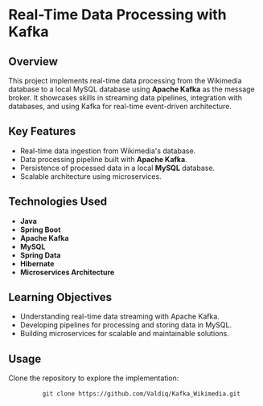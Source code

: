    <h1>Real-Time Data Processing with Kafka</h1>
    <h2>Overview</h2>
    <p>
        This project implements real-time data processing from the Wikimedia database to a local MySQL database using 
        <strong>Apache Kafka</strong> as the message broker. It showcases skills in streaming data pipelines, integration with databases, 
        and using Kafka for real-time event-driven architecture.
    </p>
    <h2>Key Features</h2>
    <ul>
        <li>Real-time data ingestion from Wikimedia's database.</li>
        <li>Data processing pipeline built with <strong>Apache Kafka</strong>.</li>
        <li>Persistence of processed data in a local <strong>MySQL</strong> database.</li>
        <li>Scalable architecture using microservices.</li>
    </ul>
    <h2>Technologies Used</h2>
    <ul>
        <li><strong>Java</strong></li>
        <li><strong>Spring Boot</strong></li>
        <li><strong>Apache Kafka</strong></li>
        <li><strong>MySQL</strong></li>
        <li><strong>Spring Data</strong></li>
        <li><strong>Hibernate</strong></li>
        <li><strong>Microservices Architecture</strong></li>
    </ul>
    <h2>Learning Objectives</h2>
    <ul>
        <li>Understanding real-time data streaming with Apache Kafka.</li>
        <li>Developing pipelines for processing and storing data in MySQL.</li>
        <li>Building microservices for scalable and maintainable solutions.</li>
    </ul>
    <h2>Usage</h2>
    <p>Clone the repository to explore the implementation:</p>
    <pre>
        <code>git clone https://github.com/Valdiq/Kafka_Wikimedia.git</code>
    </pre>
